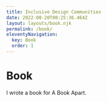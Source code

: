 ```yaml
---
title: Inclusive Design Communities
date: 2022-08-20T00:25:36.464Z
layout: layouts/book.njk
permalink: /book/
eleventyNavigation:
  key: Book
  order: 1
---
```


# Book

I wrote a book for A Book Apart.

